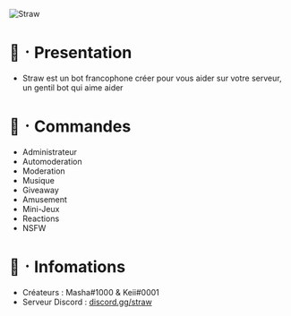 ![Straw](https://i.imgur.com/BWpKtsq.jpg)

# 🍵ㆍPresentation
* Straw est un bot francophone créer pour vous aider sur votre serveur, un gentil bot qui aime aider

# 🧺ㆍCommandes
* Administrateur
* Automoderation
* Moderation
* Musique
* Giveaway
* Amusement
* Mini-Jeux
* Reactions
* NSFW

# 🍡ㆍInfomations
* Créateurs : Masha#1000 & Keii#0001
* Serveur Discord : [discord.gg/straw](https://discord.gg/qsnUGDSHGt)